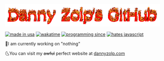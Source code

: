 [![danny zolp's github logo](logo.gif)](https://youtu.be/SChnJDfmrSU?t=19138)

[![made in usa](https://img.shields.io/badge/made%20in-usa-brightgreen)](https://www.google.com/search?q=gun&tbm=isch&ved=2ahUKEwixoo_qq5_8AhXyLd4AHX8MCAUQ2-cCegQIABAA&oq=gun&gs_lcp=CgNpbWcQAzIHCAAQsQMQQzIECAAQQzIECAAQQzIECAAQQzIICAAQsQMQgwEyCAgAEIAEELEDMggIABCABBCxAzIICAAQgAQQsQMyCAgAEIAEELEDMggIABCABBCxAzoFCAAQgARQnAhYhgpg0gtoAHAAeACAAV6IAdQCkgEBNJgBAKABAaoBC2d3cy13aXotaW1nwAEB&sclient=img&ei=_8ytY_GmF_Lb-LYP_5igKA&bih=739&biw=1536#imgrc=55JsGfsFkEDhzM) [![wakatime](https://wakatime.com/badge/user/24ab148b-9d50-4e94-8109-0bf4494a6c50.svg)](https://wakatime.com/@dannyzolp) [![programming since](https://img.shields.io/badge/coding%20since-2014-blueviolet)](https://www.google.com/search?q=2014&client=firefox-b-1-d&source=lnms&tbm=isch&sa=X&ved=2ahUKEwjyn9Svvsn7AhUDJEQIHSPpDFAQ_AUoAXoECAIQAw&biw=1536&bih=739&dpr=1.25#imgrc=1okB8TbehcFlZM) [![hates javascript](https://img.shields.io/badge/really%20hates-javascript-red)](https://emojipedia.org/face-vomiting/)

🌛I am currently working on "nothing"

🌜You can visit my ~~awful~~ perfect website at [dannyzolp.com](https://dannyzolp.com/)
